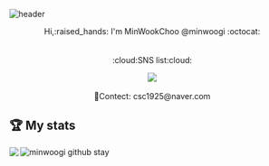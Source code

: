 ![header](https://capsule-render.vercel.app/api?type=soft&color=gradient&height=200&section=header&text=Hello!%20minwoogi&fontSize=90&animation=twinkling)

 <div align = "center">Hi,:raised_hands: I'm MinWookChoo @minwoogi :octocat:</br></br></br></div>
  <div align = "center">:cloud:SNS list:cloud:</div>
  <p  align="center">
    <a href="https://www.instagram.com/minwuxk/" target="_blank"><img src="https://img.shields.io/badge/Instagram-E4405F?style=flat-square&logo=Instagram&logoColor=white"/></a>
    <br><br>
 📧Contect: csc1925@naver.com
 
   <br>
 
 ## 🏆 My stats
![minwoogi github stay](https://github-readme-stats.vercel.app/api?username=minwoogi&count_private=true&show_icons=true&theme=radical)
 <img align='left' src="http://mazassumnida.wtf/api/v2/generate_badge?boj=haesoo9410">
<br/>

</p>
  
